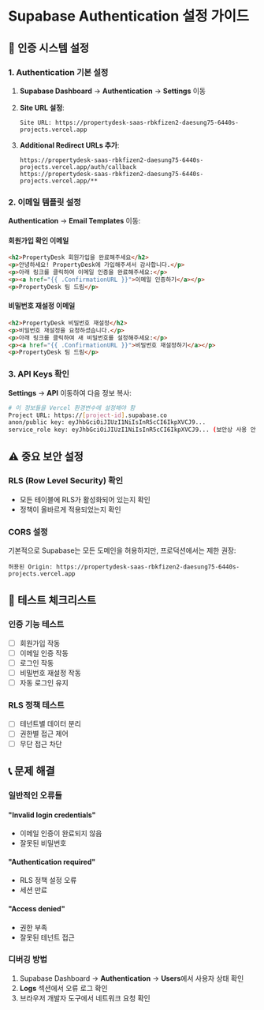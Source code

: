 # Supabase Authentication 설정 가이드

## 🔐 인증 시스템 설정

### 1. Authentication 기본 설정

1. **Supabase Dashboard** → **Authentication** → **Settings** 이동

2. **Site URL 설정**:
   ```
   Site URL: https://propertydesk-saas-rbkfizen2-daesung75-6440s-projects.vercel.app
   ```

3. **Additional Redirect URLs 추가**:
   ```
   https://propertydesk-saas-rbkfizen2-daesung75-6440s-projects.vercel.app/auth/callback
   https://propertydesk-saas-rbkfizen2-daesung75-6440s-projects.vercel.app/**
   ```

### 2. 이메일 템플릿 설정

**Authentication** → **Email Templates** 이동:

#### 회원가입 확인 이메일
```html
<h2>PropertyDesk 회원가입을 완료해주세요</h2>
<p>안녕하세요! PropertyDesk에 가입해주셔서 감사합니다.</p>
<p>아래 링크를 클릭하여 이메일 인증을 완료해주세요:</p>
<p><a href="{{ .ConfirmationURL }}">이메일 인증하기</a></p>
<p>PropertyDesk 팀 드림</p>
```

#### 비밀번호 재설정 이메일
```html
<h2>PropertyDesk 비밀번호 재설정</h2>
<p>비밀번호 재설정을 요청하셨습니다.</p>
<p>아래 링크를 클릭하여 새 비밀번호를 설정해주세요:</p>
<p><a href="{{ .ConfirmationURL }}">비밀번호 재설정하기</a></p>
<p>PropertyDesk 팀 드림</p>
```

### 3. API Keys 확인

**Settings** → **API** 이동하여 다음 정보 복사:

```bash
# 이 정보들을 Vercel 환경변수에 설정해야 함
Project URL: https://[project-id].supabase.co
anon/public key: eyJhbGciOiJIUzI1NiIsInR5cCI6IkpXVCJ9...
service_role key: eyJhbGciOiJIUzI1NiIsInR5cCI6IkpXVCJ9... (보안상 사용 안 함)
```

## ⚠️ 중요 보안 설정

### RLS (Row Level Security) 확인
- 모든 테이블에 RLS가 활성화되어 있는지 확인
- 정책이 올바르게 적용되었는지 확인

### CORS 설정
기본적으로 Supabase는 모든 도메인을 허용하지만, 프로덕션에서는 제한 권장:

```
허용된 Origin: https://propertydesk-saas-rbkfizen2-daesung75-6440s-projects.vercel.app
```

## 🔧 테스트 체크리스트

### 인증 기능 테스트
- [ ] 회원가입 작동
- [ ] 이메일 인증 작동  
- [ ] 로그인 작동
- [ ] 비밀번호 재설정 작동
- [ ] 자동 로그인 유지

### RLS 정책 테스트
- [ ] 테넌트별 데이터 분리
- [ ] 권한별 접근 제어
- [ ] 무단 접근 차단

## 📞 문제 해결

### 일반적인 오류들

#### "Invalid login credentials"
- 이메일 인증이 완료되지 않음
- 잘못된 비밀번호

#### "Authentication required"  
- RLS 정책 설정 오류
- 세션 만료

#### "Access denied"
- 권한 부족
- 잘못된 테넌트 접근

### 디버깅 방법
1. Supabase Dashboard → **Authentication** → **Users**에서 사용자 상태 확인
2. **Logs** 섹션에서 오류 로그 확인
3. 브라우저 개발자 도구에서 네트워크 요청 확인